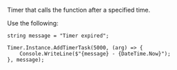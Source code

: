 
Timer that calls the function after a specified time.

Use the following:

```
string message = "Timer expired";

Timer.Instance.AddTimerTask(5000, (arg) => {
    Console.WriteLine($"{message} - {DateTime.Now}");
}, message);
```
